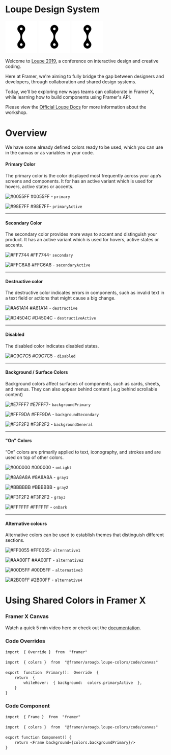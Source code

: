 # Loupe Design System

<img src="./static/favicon/favicon.png" alt="drawing" width="100"/>
<img src="./static/favicon/favicon.png" alt="drawing" width="100"/>
<img src="./static/favicon/favicon.png" alt="drawing" width="100"/>

Welcome to [Loupe 2019](https://framer.com/loupe), a conference on interactive design and creative coding.

Here at Framer, we're aiming to fully bridge the gap between designers and developers, through collaboration and shared design systems.

Today, we'll be exploring new ways teams can collaborate in Framer X, while learning how to build components using Framer's API.

Please view the [Official Loupe Docs](https://loupe-docs.netlify.com/) for more information about the workshop.

# Overview

We have some already defined colors ready to be used, which you can use in the canvas or as variables in your code.

#### Primary Color

The primary color is the color displayed most frequently across your app’s screens and components. It for has an active variant which is used for hovers, active states or accents.

![#0055FF](https://placehold.it/15/0055FF/000000?text=+) #0055FF - `primary`

![#98E7FF](https://placehold.it/15/98E7FF/000000?text=+) #98E7FF- `primaryActive`

---

#### Secondary Color

The secondary color provides more ways to accent and distinguish your product. It has an active variant which is used for hovers, active states or accents.

![#FF7744](https://placehold.it/15/FF7744/000000?text=+) #FF7744- `secondary`

![#FFC6A8](https://placehold.it/15/FFC6A8/000000?text=+) #FFC6A8 - `secondaryActive`

---

#### Destructive color

The destructive color indicates errors in components, such as invalid text in a text field or actions that might cause a big change.

![#A61A14](https://placehold.it/15/A61A14/000000?text=+) #A61A14 - `destructive`

![#D4504C](https://placehold.it/15/D4504C/000000?text=+) #D4504C - `destructiveActive`

---

#### Disabled

The disabled color indicates disabled states.

![#C9C7C5](https://placehold.it/15/C9C7C5/000000?text=+) #C9C7C5 - `disabled`

---

#### Background / Surface Colors

Background colors affect surfaces of components, such as cards, sheets, and menus. They can also appear behind content (.e.g behind scrollable content)

![#E7FFF7](https://placehold.it/15/E7FFF7/000000?text=+) #E7FFF7- `backgroundPrimary`

![#FFF9DA](https://placehold.it/15/FFF9DA/000000?text=+) #FFF9DA - `backgroundSecondary`

![#F3F2F2](https://placehold.it/15/F3F2F2/000000?text=+) #F3F2F2 - `backgroundGeneral`

---

#### "On" Colors

“On” colors are primarily applied to text, iconography, and strokes and are used on top of other colors.

![#000000](https://placehold.it/15/000000/000000?text=+) #000000 - `onLight`

![#8A8A8A](https://placehold.it/15/8A8A8A/000000?text=+) #8A8A8A - `gray1`

![#BBBBBB](https://placehold.it/15/BBBBBB/000000?text=+) #BBBBBB - `gray2`

![#F3F2F2](https://placehold.it/15/F3F2F2/000000?text=+) #F3F2F2 - `gray3`

![#FFFFFF](https://placehold.it/15/FFFFFF/000000?text=+) #FFFFFF - `onDark`

---

#### Alternative colours

Alternative colors can be used to establish themes that distinguish different sections.

![#FF0055](https://placehold.it/15/FF0055/000000?text=+) #FF0055- `alternative1`

![#AA00FF](https://placehold.it/15/AA00FF/000000?text=+) #AA00FF - `alternative2`

![#00D5FF](https://placehold.it/15/00D5FF/000000?text=+) #00D5FF - `alternative3`

![#2B00FF](https://placehold.it/15/2B00FF/000000?text=+) #2B00FF - `alternative4`

# Using Shared Colors in Framer X

### Framer X Canvas

Watch a quick 5 min video here or check out the [documentation](https://www.framer.com/support/using-framer-x/shared-colors/).

### Code Overrides

```
import  { Override }  from  "framer"

import  { colors }  from  "@framer/aroagb.loupe-colors/code/canvas"

export  function  Primary():  Override  {
    return  {
        whileHover:  { background:  colors.primaryActive  },
    }
}
```

### Code Component

```
import  { Frame }  from  "framer"

import  { colors }  from  "@framer/aroagb.loupe-colors/code/canvas"

export function Component() {
    return <Frame background={colors.backgroundPrimary}/>
}
```
